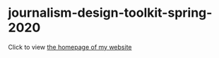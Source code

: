 # journalism-design-toolkit-spring-2020

Click to view <a href="https://kleighb.github.io/journalism-design-toolkit-spring-2020/">the homepage of my website</a>
